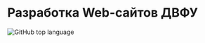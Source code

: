 # Разработка Web-сайтов ДВФУ

![GitHub top language](https://img.shields.io/github/languages/top/VL1507/web_site_development)
